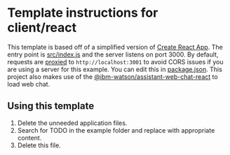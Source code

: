# Template instructions for client/react

This template is based off of a simplified version of [Create React App](https://create-react-app.dev). The entry point is [src/index.js](src/index.js) and the server listens on port 3000. By default, requests are [proxied](https://create-react-app.dev/docs/proxying-api-requests-in-development/) to `http://localhost:3001` to avoid CORS issues if you are using a server for this example. You can edit this in [package.json](package.json). This project also makes use of the [@ibm-watson/assistant-web-chat-react](https://github.com/watson-developer-cloud/assistant-web-chat-react) to load web chat.

## Using this template

1. Delete the unneeded application files.
2. Search for TODO in the example folder and replace with appropriate content.
3. Delete this file.